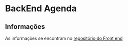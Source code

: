 # BackEnd Agenda

## Informações
As informações se encontram no [repositório do Front end](https://github.com/Rodrigokaki/Fatec-Projeto-Final-Front)
